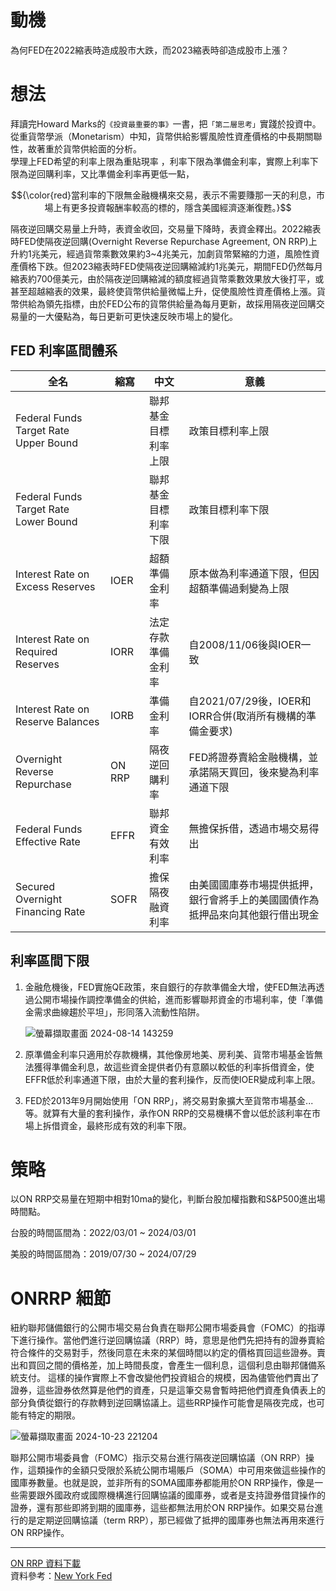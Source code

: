 # 動機 
為何FED在2022縮表時造成股市大跌，而2023縮表時卻造成股市上漲？

# 想法 
拜讀完Howard Marks的`《投資最重要的事》`一書，把`「第二層思考」`實踐於投資中。  
從重貨幣學派（Monetarism）中知，貨幣供給影響風險性資產價格的中長期關聯性，故著重於貨幣供給面的分析。  
學理上FED希望的利率上限為重貼現率 ，利率下限為準備金利率，實際上利率下限為逆回購利率，又比準備金利率再更低一點，

$${\color{red}當利率的下限無金融機構來交易，表示不需要賺那一天的利息，市場上有更多投資報酬率較高的標的，隱含美國經濟逐漸復甦。}$$

隔夜逆回購交易量上升時，表資金收回，交易量下降時，表資金釋出。2022縮表時FED使隔夜逆回購(Overnight Reverse Repurchase Agreement, ON RRP)上升約1兆美元，經過貨幣乘數效果約3~4兆美元，加劇貨幣緊縮的力道，風險性資產價格下跌。但2023縮表時FED使隔夜逆回購縮減約1兆美元，期間FED仍然每月縮表約700億美元，由於隔夜逆回購縮減的額度經過貨幣乘數效果放大後打平，或甚至超越縮表的效果，最終使貨幣供給量微幅上升，促使風險性資產價格上漲。貨幣供給為領先指標，由於FED公布的貨幣供給量為每月更新，故採用隔夜逆回購交易量的一大優點為，每日更新可更快速反映市場上的變化。

## FED 利率區間體系
| 全名                                      | 縮寫  | 中文                   | 意義                                           |
| ----------------------------------------- | ----- | ---------------------- | ---------------------------------------------- |
| Federal Funds Target Rate Upper Bound     |       | 聯邦基金目標利率上限   | 政策目標利率上限                               |
| Federal Funds Target Rate Lower Bound     |       | 聯邦基金目標利率下限   | 政策目標利率下限                               |
| Interest Rate on Excess Reserves          | IOER  | 超額準備金利率         | 原本做為利率通道下限，但因超額準備過剩變為上限    |
| Interest Rate on Required Reserves        | IORR  | 法定存款準備金利率     | 自2008/11/06後與IOER一致                       |
| Interest Rate on  Reserve Balances        | IORB  | 準備金利率             | 自2021/07/29後，IOER和IORR合併(取消所有機構的準備金要求)     |
| Overnight Reverse Repurchase              | ON RRP| 隔夜逆回購利率         | FED將證券賣給金融機構，並承諾隔天買回，後來變為利率通道下限  |
| Federal Funds Effective Rate              | EFFR  | 聯邦資金有效利率       | 無擔保拆借，透過市場交易得出                     |
| Secured Overnight Financing Rate          | SOFR  | 擔保隔夜融資利率       | 由美國國庫券市場提供抵押，銀行會將手上的美國國債作為抵押品來向其他銀行借出現金 |

## 利率區間下限
1. 金融危機後，FED實施QE政策，來自銀行的存款準備金大增，使FED無法再透過公開市場操作調控準備金的供給，進而影響聯邦資金的市場利率，使「準備金需求曲線趨於平坦」，形同落入流動性陷阱。

   ![螢幕擷取畫面 2024-08-14 143259](https://github.com/user-attachments/assets/2afd22f6-2600-4b15-bc41-c65c0fedaae4)


2. 原準備金利率只適用於存款機構，其他像房地美、房利美、貨幣市場基金皆無法獲得準備金利息，故這些資金提供者仍有意願以較低的利率拆借資金，使EFFR低於利率通道下限，由於大量的套利操作，反而使IOER變成利率上限。

3. FED於2013年9月開始使用「ON RRP」，將交易對象擴大至貨幣市場基金...等。就算有大量的套利操作，承作ON RRP的交易機構不會以低於該利率在市場上拆借資金，最終形成有效的利率下限。

# 策略 
以ON RRP交易量在短期中相對10ma的變化，判斷台股加權指數和S&P500進出場時間點。

台股的時間區間為：2022/03/01 ~ 2024/03/01

美股的時間區間為：2019/07/30 ~ 2024/07/29

# ONRRP 細節
紐約聯邦儲備銀行的公開市場交易台負責在聯邦公開市場委員會（FOMC）的指導下進行操作。當他們進行逆回購協議（RRP）時，意思是他們先把持有的證券賣給符合條件的交易對手，然後同意在未來的某個時間以約定的價格買回這些證券。賣出和買回之間的價格差，加上時間長度，會產生一個利息，這個利息由聯邦儲備系統支付。
這樣的操作實際上不會改變他們投資組合的規模，因為儘管他們賣出了證券，這些證券依然算是他們的資產，只是這筆交易會暫時把他們資產負債表上的部分負債從銀行的存款轉到逆回購協議上。這些RRP操作可能會是隔夜完成，也可能有特定的期限。

![螢幕擷取畫面 2024-10-23 221204](https://github.com/user-attachments/assets/b07d96bb-f0b0-4d8b-b954-a874f6f1bfbb)

聯邦公開市場委員會（FOMC）指示交易台進行隔夜逆回購協議（ON RRP）操作，這類操作的金額只受限於系統公開市場賬戶（SOMA）中可用來做這些操作的國庫券數量。也就是說，並非所有的SOMA國庫券都能用於ON RRP操作，像是一些需要跟外國政府或國際機構進行回購協議的國庫券，或者是支持證券借貸操作的證券，還有那些即將到期的國庫券，這些都無法用於ON RRP操作。如果交易台進行的是定期逆回購協議（term RRP），那已經做了抵押的國庫券也無法再用來進行ON RRP操作。

***
[ON RRP 資料下載](https://fred.stlouisfed.org/series/RRPONTSYD)  
資料參考：[New York Fed](https://www.newyorkfed.org/markets/rrp_faq.html)
